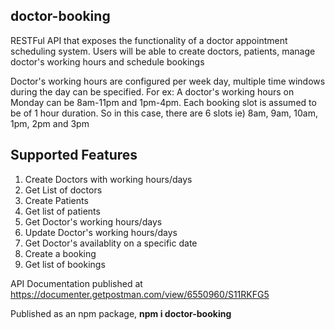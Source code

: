 ## doctor-booking
RESTFul API that exposes the functionality of a doctor appointment scheduling system. Users will be able to create doctors, patients, manage doctor's working hours and schedule bookings

Doctor's working hours are configured per week day, multiple time windows during the day can be specified. For ex: A doctor's working hours on Monday can be 8am-11pm and 1pm-4pm. Each booking slot is assumed to be of 1 hour duration. So in this case, there are 6 slots ie) 8am, 9am, 10am, 1pm, 2pm and 3pm

## Supported Features 
1. Create Doctors with working hours/days
2. Get List of doctors
2. Create Patients
3. Get list of patients
3. Get Doctor's working hours/days
4. Update Doctor's working hours/days
5. Get Doctor's availablity on a specific date
6. Create a booking
7. Get list of bookings

API Documentation published at https://documenter.getpostman.com/view/6550960/S11RKFG5

Published as an npm package, **npm i doctor-booking**
